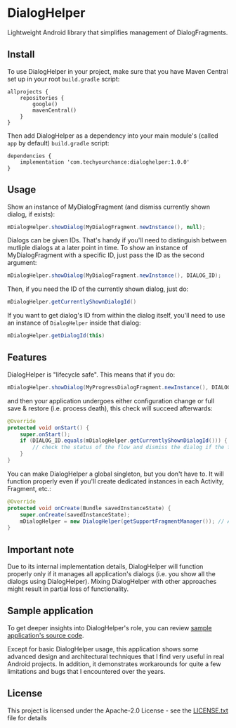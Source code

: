 # DialogHelper

Lightweight Android library that simplifies management of DialogFragments.

## Install

To use DialogHelper in your project, make sure that you have Maven Central set up in your root `build.gradle` script:

```
allprojects {
    repositories {
        google()
        mavenCentral()
    }
}
```

Then add DialogHelper as a dependency into your main module's (called `app` by default) `build.gradle` script:

```
dependencies {
    implementation 'com.techyourchance:dialoghelper:1.0.0'
}
```


## Usage

Show an instance of MyDialogFragment (and dismiss currently shown dialog, if exists):

```java
mDialogHelper.showDialog(MyDialogFragment.newInstance(), null);
```

Dialogs can be given IDs. That's handy if you'll need to distinguish between mutliple dialogs at a later point in time. To show an instance of MyDialogFragment with a specific ID, just pass the ID as the second argument:

```java
mDialogHelper.showDialog(MyDialogFragment.newInstance(), DIALOG_ID);
```

Then, if you need the ID of the currently shown dialog, just do:

```java
mDialogHelper.getCurrentlyShownDialogId()
```

If you want to get dialog's ID from within the dialog itself, you'll need to use an instance of `DialogHelper` inside that dialog:

```java
mDialogHelper.getDialogId(this)
``` 

## Features

DialogHelper is "lifecycle safe". This means that if you do:

```java
mDialogHelper.showDialog(MyProgressDialogFragment.newInstance(), DIALOG_ID);
```

and then your application undergoes either configuration change or full save & restore (i.e. process death), this check will succeed afterwards:

```java
@Override
protected void onStart() {
    super.onStart();
    if (DIALOG_ID.equals(mDialogHelper.getCurrentlyShownDialogId())) {
        // check the status of the flow and dismiss the dialog if the flow has already completed
    }
}
```

You can make DialogHelper a global singleton, but you don't have to. It will function properly even if you'll create dedicated instances in each Activity, Fragment, etc.:

```java
@Override
protected void onCreate(Bundle savedInstanceState) {
    super.onCreate(savedInstanceState);
    mDialogHelper = new DialogHelper(getSupportFragmentManager()); // Activity-specific instance
}
```

## Important note

Due to its internal implementation details, DialogHelper will function properly only if it manages all application's dialogs (i.e. you show all the dialogs using DialogHelper). Mixing DialogHelper with other approaches might result in partial loss of functionality.

## Sample application

To get deeper insights into DialogHelper's role, you can review [sample application's source code](https://github.com/techyourchance/dialog-helper/tree/master/sample/src/main/java/com/techyourchance/dialoghelpersample).

Except for basic DialogHelper usage, this application shows some advanced design and architectural techniques that I find very useful in real Android projects. In addition, it demonstrates workarounds for quite a few limitations and bugs that I encountered over the years. 

## License

This project is licensed under the Apache-2.0 License - see the [LICENSE.txt](LICENSE.txt) file for details

